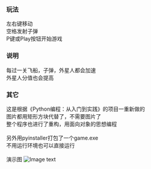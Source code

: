 ### 玩法
左右键移动<br>
空格发射子弹<br>
P键或Play按钮开始游戏<br>
### 说明
每过一关飞船，子弹，外星人都会加速<br>
外星人分值也会提高<br>
### 其它
这是根据《Python编程：从入门到实践》的项目一重新做的<br>
图片都用矩形方块代替了，不需要图片了<br>
整个程序也进行了重构，用面向对象的思想编程<br>
<br>
另外用pyinstaller打包了一个game.exe<br>
不用运行环境也可以直接运行<br>
<br>
演示图
![Image text](http://m.qpic.cn/psb?/V12HtLmb1YIcpa/Um6qTa33vqBOtGM*VuzXj6K59LkXcetk5ObGlufH.8s!/b/dLYAAAAAAAAA&bo=AAXuAgAAAAARF8k!&rf=viewer_4)